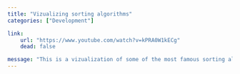```yaml
---
title: "Vizualizing sorting algorithms"
categories: ["Development"]

link:
    url: "https://www.youtube.com/watch?v=kPRA0W1kECg"
    dead: false

message: "This is a vizualization of some of the most famous sorting algorithms."
---
```

